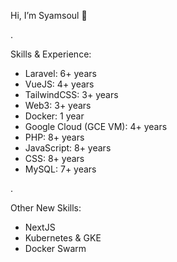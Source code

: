 Hi, I’m Syamsoul 👋

.

Skills & Experience:
  - Laravel: 6+ years
  - VueJS: 4+ years
  - TailwindCSS: 3+ years
  - Web3: 3+ years
  - Docker: 1 year
  - Google Cloud (GCE VM): 4+ years
  - PHP: 8+ years
  - JavaScript: 8+ years
  - CSS: 8+ years
  - MySQL: 7+ years

.

Other New Skills:
  - NextJS
  - Kubernetes & GKE
  - Docker Swarm
